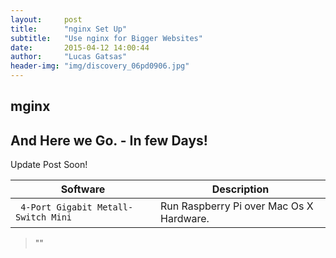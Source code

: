 ```yaml
---
layout:     post
title:      "nginx Set Up"
subtitle:   "Use nginx for Bigger Websites"
date:       2015-04-12 14:00:44
author:     "Lucas Gatsas"
header-img: "img/discovery_06pd0906.jpg"
---
```


<h2 class="section-heading"><strong>mginx</strong> </h2>
<h2 class="section-heading">And Here we Go. - In few Days!</h2>

Update Post Soon!
<table class="table">
        <thead>
          <tr>
            <th>Software</th>
            <th id="fadeout-1">Description</th>
          </tr>
        </thead>
        <tbody>
          <tr>
            <td> <code> 4-Port Gigabit Metall-Switch Mini</code></td>
            <td id="fadeout-1">Run Raspberry Pi over Mac Os X Hardware.</td>
          </tr>
        </tbody>
</table>


<blockquote>
  ""
</blockquote>

